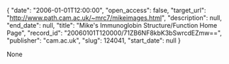 {
  "date": "2006-01-01T12:00:00", 
  "open_access": false, 
  "target_url": "http://www.path.cam.ac.uk/~mrc7/mikeimages.html", 
  "description": null, 
  "end_date": null, 
  "title": "Mike's Immunoglobin Structure/Function Home Page", 
  "record_id": "20060101T120000/71ZB6NF8kbK3bSwrcdEZmw==", 
  "publisher": "cam.ac.uk", 
  "slug": 124041, 
  "start_date": null
}

None